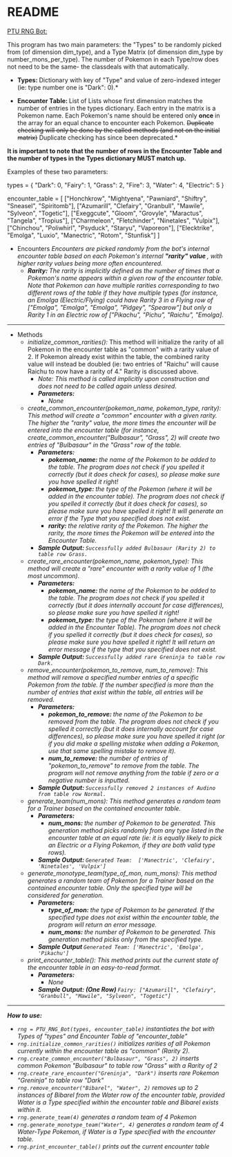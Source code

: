 # README

<u>PTU RNG Bot:</u>

This program has two main parameters: the "Types" to be randomly picked from (of dimension dim_type), and a Type Matrix (of dimension dim_type by number_mons_per_type). The number of Pokemon in each Type/row does not need to be the same- the classdeals with that automatically.

* <b> Types: </b> Dictionary with key of "Type" and value of zero-indexed integer (ie: type number one is "Dark": 0).*

* <b> Encounter Table: </b> List of Lists whose first dimension matches the number of entries in the types dictionary. Each entry in the matrix is a Pokemon name. Each Pokemon's name should be entered only <b> once </b> in the array for an equal chance to encounter each Pokemon. ~~Duplicate checking will only be done by the called methods (and not on the initial matrix)~~ Duplicate checking has since been deprecated.*

**It is important to note that the number of rows in the Encounter Table and the number of types in the Types dictionary MUST match up.**

Examples of these two parameters:

types = {
    "Dark": 0, 
    "Fairy": 1, 
    "Grass": 2, 
    "Fire": 3, 
    "Water": 4, 
    "Electric": 5
}

encounter_table = [
["Honchkrow", "Mightyena", "Pawniard", "Shiftry", "Sneasel", "Spiritomb"], 
["Azumarill", "Clefairy", "Granbull", "Mawile", "Sylveon", "Togetic"], 
["Exeggcute", "Gloom", "Grovyle", "Maractus", "Tangela", "Tropius"],
["Charmeleon", "Fletchinder", "Ninetales", "Vulpix"], 
["Chinchou", "Poliwhirl", "Psyduck", "Staryu", "Vaporeon"],
["Elecktrike", "Emolga", "Luxio", "Manectric", "Rotom", "Stunfisk"] ]

- Encounters
    <i> Encounters are picked randomly from the bot's internal encounter table based on each Pokemon's internal <b> "rarity" value </b>, with higher rarity values being more often encountered. 
    - <b> Rarity: </b> The rarity is implicitly defined as the number of times that a Pokemon's name appears within a given row of the encounter table. *Note that Pokemon can have multiple rarities corresponding to two different rows of the table if they have multiple types* (for instance, an Emolga (Electric/Flying) could have Rarity 3 in a Flying row of ["Emolga", "Emolga", "Emolga", "Pidgey", "Spearow"] but only a Rarity 1 in an Electric row of ["Pikachu", "Pichu", "Raichu", "Emolga].</i>

**********************************************************************************************

- Methods
    - <i> initialize_common_rarities(): </i> This method will initialize the rarity of all Pokemon in the encounter table as "common" with a rarity value of 2. If Pokemon already exist within the table, the combined rarity value will instead be doubled (ie: two entries of "Raichu" will cause Raichu to now have a rarity of 4." Rarity is discussed above.
        - <i> Note: This method is called implicitly upon construction and does not need to be called again unless desired. <i/>
        - <b> <i> Parameters: </i> </b>
            - None
    - <i> create_common_encounter(pokemon_name, pokemon_type, rarity): </i> This method will create a "common" encounter with a given rarity. The higher the "rarity" value, the more times the encounter will be entered into the encounter table (for instance, create_common_encounter("Bulbasaur", "Grass", 2) will create two entries of "Bulbasaur" in the "Grass" row of the table.
        - <b> <i> Parameters: </i> </b>
            - <b> pokemon_name: </b> the name of the Pokemon to be added to the table. The program does not check if you spelled it correctly (but it does check for cases), so please make sure you have spelled it right!
            - <b> pokemon_type: </b> the type of the Pokemon (where it will be added in the encounter table). The program does not check if you spelled it correctly (but it does check for cases), so please make sure you have spelled it right! It will generate an error if the Type that you specified does not exist.
            - <b> rarity: </b> the relative rarity of the Pokemon. The higher the rarity, the more times the Pokemon will be entered into the Encounter Table.
        - <b> <i> Sample Output: </i> </b> `Successfully added Bulbasaur (Rarity 2) to table row Grass.`
    - <i> create_rare_encounter(pokemon_name, pokemon_type): </i> This method will create a "rare" encounter with a rarity value of 1 (the most uncommon). 
        - <b> <i> Parameters: </i> </b>
            - <b> pokemon_name: </b> the name of the Pokemon to be added to the table. The program does not check if you spelled it correctly (but it does internally account for case differences), so please make sure you have spelled it right!
            - <b> pokemon_type: </b> the type of the Pokemon (where it will be added in the Encounter Table). The program does not check if you spelled it correctly (but it does check for cases), so please make sure you have spelled it right! It will return an error message if the type that you specified does not exist.
        - <b> <i> Sample Output: </i> </b> `Successfully added rare Greninja to table row Dark.`
    - <i> remove_encounter(pokemon_to_remove, num_to_remove): </i> This method will remove a specified number entries of a specific Pokemon from the table. If the number specified is more than the number of entries that exist within the table, all entries will be removed.
        - <b> <i> Parameters: </i> </b>
            - <b> pokemon_to_remove: </b> the name of the Pokemon to be removed from the table. The program does not check if you spelled it correctly (but it does internally account for case differences), so please make sure you have spelled it right (or if you <i> did </i> make a spelling mistake when adding a Pokemon, use that same spelling mistake to remove it).
            - <b> num_to_remove: </b> the number of entries of "pokemon_to_remove" to remove from the table. The program will not remove anything from the table if zero or a negative number is inputted.
        - <b> <i> Sample Output: </i> </b> `Successfully removed 2 instances of Audino from table row Normal.`
    - <i> generate_team(num_mons): </i> This method generates a random team for a Trainer based on the contained encounter table.
        - <b> <i> Parameters: </i> </b>
            - <b> num_mons: </b> the number of Pokemon to be generated. This generation method picks randomly from any type listed in the encounter table at an equal rate (ie: it is equally likely to pick an Electric or a Flying Pokemon, if they are both valid type rows).
        - <b> <i> Sample Output: </i> </b> `Generated Team:  ['Manectric', 'Clefairy', 'Ninetales', 'Vulpix']`
    - <i> generate_monotype_team(type_of_mon, num_mons): </i> This method generates a random team of Pokemon for a Trainer based on the contained encounter table. Only the specified type will be considered for generation.
        - <b> <i> Parameters: </i> </b>
            - <b> type_of_mon: </b> the type of Pokemon to be generated. If the specified type does not exist within the encounter table, the program will return an error message.
            - <b> num_mons: </b> the number of Pokemon to be generated. This generation method picks only from the specified type.
        - <b> <i> Sample Output </i> </b> `Generated Team: ['Manectric', 'Emolga', 'Pikachu']`
    - <i> print_encounter_table(): </i> This method prints out the current state of the encounter table in an easy-to-read format.
        - <b> <i> Parameters: </i> </b>
            - None
        - <b> <i> Sample Output: (One Row) </i> </b>  `Fairy: ["Azumarill", "Clefairy", "Granbull", "Mawile", "Sylveon", "Togetic"]`
                
***********************

<b> How to use: </b>
- `rng = PTU_RNG_Bot(types, encounter_table)` instantiates the bot with Types of "types" and Encounter Table of "encounter_table"
- `rng.initialize_common_rarities()` initializes rarities of all Pokemon currently within the encounter table as "common" (Rarity 2).
- `rng.create_common_encounter("Bulbasaur", "Grass", 2)` inserts common Pokemon "Bulbasaur" to table row "Grass" with a Rarity of 2
- `rng.create_rare_encounter("Greninja", "Dark")` inserts rare Pokemon "Greninja" to table row "Dark"
- `rng.remove_encounter("Bibarel", "Water", 2)` removes up to 2 instances of Bibarel from the Water row of the encounter table, provided Water is a Type specified within the encounter table and Bibarel exists within it.
- `rng.generate_team(4)` generates a random team of 4 Pokemon
- `rng.generate_monotype_team("Water", 4)` generates a random team of 4 Water-Type Pokemon, if Water is a Type specified with the encounter table.
- `rng.print_encounter_table()` prints out the current encounter table